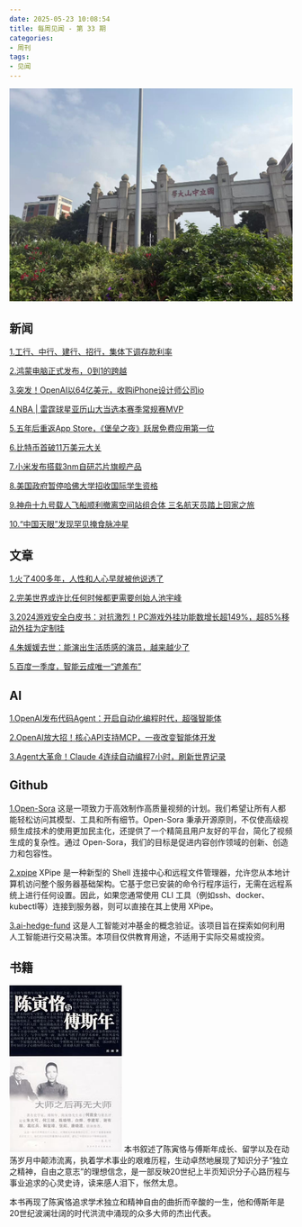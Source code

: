 ```yaml
---
date: 2025-05-23 10:08:54
title: 每周见闻 - 第 33 期
categories:
- 周刊
tags:
- 见闻
---
```

![](/images/2025/20250523100843.jpg)

## 新闻
[1.工行、中行、建行、招行，集体下调存款利率](https://mp.weixin.qq.com/s/GXDEfCfHTvz6XCK9shooLA)

[2.鸿蒙电脑正式发布，0到1的跨越](https://mp.weixin.qq.com/s/WwhrMfptdc1p0XTRZfp9jw)

[3.突发！OpenAI以64亿美元，收购iPhone设计师公司io](https://mp.weixin.qq.com/s/xEpjzroksHIT9R3-XyMBNg)

[4.NBA | 雷霆球星亚历山大当选本赛季常规赛MVP](https://mp.weixin.qq.com/s/9VebpVd9L93k72dcYaMi_w)

[5.五年后重返App Store，《堡垒之夜》跃居免费应用第一位](https://tech.ifeng.com/c/8jYK7Rdt1wy)

[6.比特币首破11万美元大关](https://finance.sina.com.cn/stock/hkstock/ggscyd/2025-05-22/doc-inexmnme9729834.shtml)

[7.小米发布搭载3nm自研芯片旗舰产品](https://finance.sina.com.cn/roll/2025-05-23/doc-inexniqu9377916.shtml)

[8.美国政府暂停哈佛大学招收国际学生资格](https://www.thepaper.cn/newsDetail_forward_30862864)

[9.神舟十九号载人飞船顺利撤离空间站组合体 三名航天员踏上回家之旅](https://www.news.cn/tech/20250430/d4ef0d3813584d70972f32423dc8fb86/c.html)

[10.“中国天眼”发现罕见掩食脉冲星](https://www.news.cn/tech/20250523/d02b7e786d3b47579ac2165ef460d3ff/c.html)

## 文章
[1.火了400多年，人性和人心早就被他说透了](https://mp.weixin.qq.com/s/oKuNUfFYYbpKf3j_kMzK4A)

[2.完美世界或许比任何时候都更需要创始人池宇峰](https://mp.weixin.qq.com/s/In5jkpTRmg0A6AGT0KHjag)

[3.2024游戏安全白皮书：对抗激烈！PC游戏外挂功能数增长超149%，超85%移动外挂为定制挂](https://mp.weixin.qq.com/s/vd8lAKEB5COaqecUTnJ4ww)

[4.朱媛媛去世：能演出生活质感的演员，越来越少了](https://mp.weixin.qq.com/s/tZRdh6k_qPvgGQ1RHHi0NA)

[5.百度一季度，智能云成唯一“遮羞布”](https://mp.weixin.qq.com/s/tZRdh6k_qPvgGQ1RHHi0NA)

## AI
[1.OpenAI发布代码Agent：开启自动化编程时代，超强智能体](https://mp.weixin.qq.com/s/d9PtU5skNYAnKkaF1hzMRg)

[2.OpenAI放大招！核心API支持MCP，一夜改变智能体开发](https://mp.weixin.qq.com/s/_FWuzFSrd2MdeSR9mtCv_Q)

[3.Agent大革命！Claude 4连续自动编程7小时，刷新世界记录](https://mp.weixin.qq.com/s/ae3K6S-DFmB_Cx15NC5o-g)

## Github
[1.Open-Sora](https://github.com/hpcaitech/Open-Sora)
 这是一项致力于高效制作高质量视频的计划。我们希望让所有人都能轻松访问其模型、工具和所有细节。Open-Sora 秉承开源原则，不仅使高级视频生成技术的使用更加民主化，还提供了一个精简且用户友好的平台，简化了视频生成的复杂性。通过 Open-Sora，我们的目标是促进内容创作领域的创新、创造力和包容性。

[2.xpipe](https://github.com/xpipe-io/xpipe)
XPipe 是一种新型的 Shell 连接中心和远程文件管理器，允许您从本地计算机访问整个服务器基础架构。它基于您已安装的命令行程序运行，无需在远程系统上进行任何设置。因此，如果您通常使用 CLI 工具（例如ssh、docker、kubectl等）连接到服务器，则可以直接在其上使用 XPipe。

[3.ai-hedge-fund](https://github.com/virattt/ai-hedge-fund)
 这是人工智能对冲基金的概念验证。该项目旨在探索如何利用人工智能进行交易决策。本项目仅供教育用途，不适用于实际交易或投资。

## 书籍

![陈寅恪与傅斯年](/images/2025/s3120212.jpg)
本书叙述了陈寅恪与傅斯年成长、留学以及在动荡岁月中颠沛流离，执着学术事业的艰难历程，生动卓然地展现了知识分子“独立之精神，自由之意志”的理想信念，是一部反映20世纪上半页知识分子心路历程与事业追求的心灵史诗，读来感人泪下，怅然太息。

本书再现了陈寅恪追求学术独立和精神自由的曲折而辛酸的一生，他和傅斯年是20世纪波澜壮阔的时代洪流中涌现的众多大师的杰出代表。